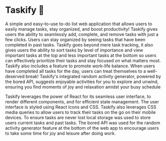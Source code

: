 <h1>Taskify 📝</h1>

<p>A simple and easy-to-use to-do list web application that allows users to easily manage tasks, stay organized, and boost productivity! Taskify gives users the ability to seamlessly add, complete, and remove tasks with just a few clicks. Users can stay organized by seeing tasks that have been completed in past tasks. Taskify goes beyond mere task tracking, it also gives users the ability to sort tasks by level of importance and view important tasks at the top and less important tasks at the bottom so users can effectively prioritize their tasks and stay focused on what matters most. Taskify also includes a feature to promote work-life balance. When users have completed all tasks for the day, users can treat themselves to a well-deserved break! Taskify's integrated random activity generator, powered by the bored API, suggests enjoyable activities for you to explore and unwind, ensuring you find moments of joy and relaxation amidst your busy schedule</p>

<p>Taskify leverages the power of React for its seamless user interface, to render different components, and for efficient state management. The user interface is styled using React Icons and CSS. Taskify also leverages CSS media queries to allow users to track their tasks on the go on their mobile devices. To ensure tasks are never lost local storage was used to store users current tasks and past tasks. The bored API was used for the random activity generator feature at the bottom of the web app to encourage users to take some time for joy and leisure after doing work.</p>
